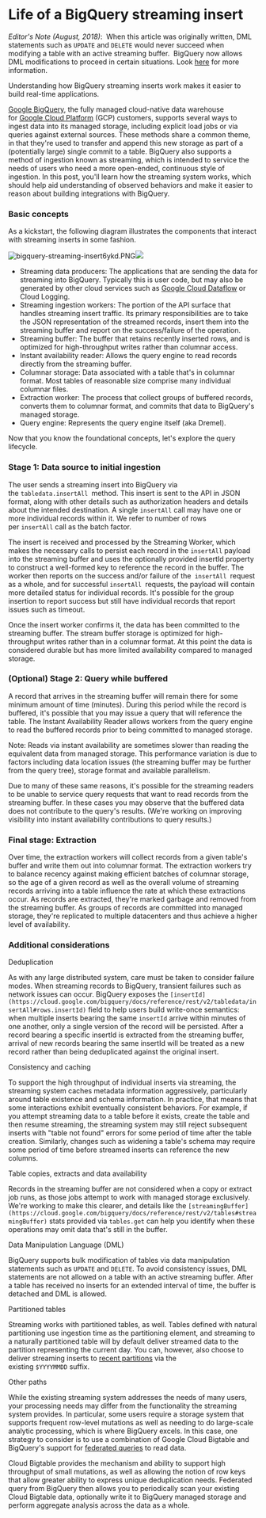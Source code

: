 Life of a BigQuery streaming insert
==================================

*Editor's Note (August, 2018)*:  When this article was originally written, DML statements such as `UPDATE` and `DELETE` would never succeed when modifying a table with an active streaming buffer.  BigQuery now allows DML modifications to proceed in certain situations. Look [here](https://cloud.google.com/bigquery/docs/reference/standard-sql/data-manipulation-language#limitations) for more information.

Understanding how BigQuery streaming inserts work makes it easier to build real-time applications. 

[Google BigQuery](https://cloud.google.com/bigquery/), the fully managed cloud-native data warehouse for [Google Cloud Platform](https://cloud.google.com/) (GCP) customers, supports several ways to ingest data into its managed storage, including explicit load jobs or via queries against external sources. These methods share a common theme, in that they're used to transfer and append this new storage as part of a (potentially large) single commit to a table. BigQuery also supports a method of ingestion known as streaming, which is intended to service the needs of users who need a more open-ended, continuous style of ingestion. In this post, you'll learn how the streaming system works, which should help aid understanding of observed behaviors and make it easier to reason about building integrations with BigQuery.

### Basic concepts

As a kickstart, the following diagram illustrates the components that interact with streaming inserts in some fashion.

![bigquery-streaming-insert6ykd.PNG](https://storage.googleapis.com/gweb-cloudblog-publish/images/bigquery-streaming-insert6ykd.max-700x700.PNG)![](https://cloud.google.com/blog/)

-   Streaming data producers: The applications that are sending the data for streaming into BigQuery. Typically this is user code, but may also be generated by other cloud services such as [Google Cloud Dataflow](https://cloud.google.com/dataflow/) or Cloud Logging.
-   Streaming ingestion workers: The portion of the API surface that handles streaming insert traffic. Its primary responsibilities are to take the JSON representation of the streamed records, insert them into the streaming buffer and report on the success/failure of the operation.
-   Streaming buffer: The buffer that retains recently inserted rows, and is optimized for high-throughput writes rather than columnar access.
-   Instant availability reader: Allows the query engine to read records directly from the streaming buffer.
-   Columnar storage: Data associated with a table that's in columnar format. Most tables of reasonable size comprise many individual columnar files.
-   Extraction worker: The process that collect groups of buffered records, converts them to columnar format, and commits that data to BigQuery's managed storage.
-   Query engine: Represents the query engine itself (aka Dremel).

Now that you know the foundational concepts, let's explore the query lifecycle.

### Stage 1: Data source to initial ingestion

The user sends a streaming insert into BigQuery via the `tabledata.insertAll `method. This insert is sent to the API in JSON format, along with other details such as authorization headers and details about the intended destination. A single `insertAll` call may have one or more individual records within it. We refer to number of rows per `insertAll` call as the batch factor.

The insert is received and processed by the Streaming Worker, which makes the necessary calls to persist each record in the `insertAll` payload into the streaming buffer and uses the optionally provided insertId property to construct a well-formed key to reference the record in the buffer. The worker then reports on the success and/or failure of the` insertAll `request as a whole, and for successful `insertAll `requests, the payload will contain more detailed status for individual records. It's possible for the group insertion to report success but still have individual records that report issues such as timeout.

Once the insert worker confirms it, the data has been committed to the streaming buffer. The stream buffer storage is optimized for high-throughput writes rather than in a columnar format. At this point the data is considered durable but has more limited availability compared to managed storage.

### (Optional) Stage 2: Query while buffered

A record that arrives in the streaming buffer will remain there for some minimum amount of time (minutes). During this period while the record is buffered, it's possible that you may issue a query that will reference the table. The Instant Availability Reader allows workers from the query engine to read the buffered records prior to being committed to managed storage.

Note: Reads via instant availability are sometimes slower than reading the equivalent data from managed storage. This performance variation is due to factors including data location issues (the streaming buffer may be further from the query tree), storage format and available parallelism.

Due to many of these same reasons, it's possible for the streaming readers to be unable to service query requests that want to read records from the streaming buffer. In these cases you may observe that the buffered data does not contribute to the query's results. (We're working on improving visibility into instant availability contributions to query results.)

### Final stage: Extraction

Over time, the extraction workers will collect records from a given table's buffer and write them out into columnar format. The extraction workers try to balance recency against making efficient batches of columnar storage, so the age of a given record as well as the overall volume of streaming records arriving into a table influence the rate at which these extractions occur. As records are extracted, they're marked garbage and removed from the streaming buffer. As groups of records are committed into managed storage, they're replicated to multiple datacenters and thus achieve a higher level of availability.

### Additional considerations

Deduplication

As with any large distributed system, care must be taken to consider failure modes. When streaming records to BigQuery, transient failures such as network issues can occur. BigQuery exposes the `[insertId](https://cloud.google.com/bigquery/docs/reference/rest/v2/tabledata/insertAll#rows.insertId)` field to help users build write-once semantics: when multiple inserts bearing the same `insertId` arrive within minutes of one another, only a single version of the record will be persisted. After a record bearing a specific insertId is extracted from the streaming buffer, arrival of new records bearing the same insertId will be treated as a new record rather than being deduplicated against the original insert. 

Consistency and caching

To support the high throughput of individual inserts via streaming, the streaming system caches metadata information aggressively, particularly around table existence and schema information. In practice, that means that some interactions exhibit eventually consistent behaviors. For example, if you attempt streaming data to a table before it exists, create the table and then resume streaming, the streaming system may still reject subsequent inserts with "table not found" errors for some period of time after the table creation. Similarly, changes such as widening a table's schema may require some period of time before streamed inserts can reference the new columns. 

Table copies, extracts and data availability

Records in the streaming buffer are not considered when a copy or extract job runs, as those jobs attempt to work with managed storage exclusively. We're working to make this clearer, and details like the `[streamingBuffer](https://cloud.google.com/bigquery/docs/reference/rest/v2/tables#streamingBuffer)` stats provided via `tables.get` can help you identify when these operations may omit data that's still in the buffer. 

Data Manipulation Language (DML)

BigQuery supports bulk modification of tables via data manipulation statements such as `UPDATE` and `DELETE`. To avoid consistency issues, DML statements are not allowed on a table with an active streaming buffer. After a table has received no inserts for an extended interval of time, the buffer is detached and DML is allowed. 

Partitioned tables

Streaming works with partitioned tables, as well. Tables defined with natural partitioning use ingestion time as the partitioning element, and streaming to a naturally partitioned table will by default deliver streamed data to the partition representing the current day. You can, however, also choose to deliver streaming inserts to [recent partitions](https://cloud.google.com/bigquery/streaming-data-into-bigquery#streaming_into_partitioned_tables) via the existing `$YYYYMMDD` suffix. 

Other paths

While the existing streaming system addresses the needs of many users, your processing needs may differ from the functionality the streaming system provides. In particular, some users require a storage system that supports frequent row-level mutations as well as needing to do large-scale analytic processing, which is where BigQuery excels. In this case, one strategy to consider is to use a combination of Google Cloud Bigtable and BigQuery's support for [federated queries](https://cloud.google.com/bigquery/external-data-bigtable) to read data.

Cloud Bigtable provides the mechanism and ability to support high throughput of small mutations, as well as allowing the notion of row keys that allow greater ability to express unique deduplication needs. Federated query from BigQuery then allows you to periodically scan your existing Cloud Bigtable data, optionally write it to BigQuery managed storage and perform aggregate analysis across the data as a whole.
